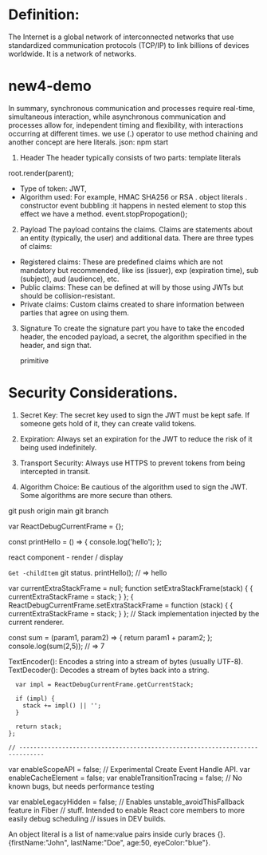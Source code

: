 # Definition: 
The Internet is a global network of interconnected networks that use standardized 
communication protocols (TCP/IP) to link billions of devices worldwide. It is a network of networks.

# new4-demo
In summary, synchronous communication and processes require real-time, simultaneous interaction, while asynchronous communication and processes allow for, 
independent timing and flexibility, with interactions occurring at different times.
we use (.) operator to use method chaining and another concept are here literals.
json: npm start

1. Header
   The header typically consists of two parts:
   template literals

root.render(parent);

* Type of token: JWT,
* Algorithm used: For example, HMAC SHA256 or RSA
. object literals
. constructor
event bubbling :it happens in nested element to stop this effect we have a method.
    event.stopPropogation();

2. Payload
   The payload contains the claims. Claims are statements about an entity (typically, the user) and additional data. There are three types of claims:
   

* Registered claims: These are predefined claims which are not mandatory but recommended, like iss (issuer), exp (expiration time), sub (subject), aud (audience), etc.
* Public claims: These can be defined at will by those using JWTs but should be collision-resistant.
* Private claims: Custom claims created to share information between parties that agree on using them.

3. Signature
   To create the signature part you have to take the encoded header, the encoded payload, a secret, the algorithm specified in the header, and sign that.

   primitive
   

# Security Considerations.

1. Secret Key: The secret key used to sign the JWT must be kept safe. If someone gets hold of it, they can create valid tokens.

2. Expiration: Always set an expiration for the JWT to reduce the risk of it being used indefinitely.

3. Transport Security: Always use HTTPS to prevent tokens from being intercepted in transit.

4. Algorithm Choice: Be cautious of the algorithm used to sign the JWT. Some algorithms are more secure than others.

git push origin main
git branch

var ReactDebugCurrentFrame = {};

  const printHello = () => { 
  console.log('hello'); 
};

react component - render / display

`Get -childItem` 
git status.
printHello(); // => hello

  var currentExtraStackFrame = null;
  function setExtraStackFrame(stack) {
    {
      currentExtraStackFrame = stack;
    }
  };
  {
    ReactDebugCurrentFrame.setExtraStackFrame = function (stack) {
      {
        currentExtraStackFrame = stack;
      }
    }; // Stack implementation injected by the current renderer.

   
   const sum = (param1, param2) => { 
   return param1 + param2; 
}; 
console.log(sum(2,5)); // => 7 

TextEncoder(): Encodes a string into a stream of bytes (usually UTF-8).
TextDecoder(): Decodes a stream of bytes back into a string.


      var impl = ReactDebugCurrentFrame.getCurrentStack;

      if (impl) {
        stack += impl() || '';
      }

      return stack;
    };

    // -----------------------------------------------------------------------------

  var enableScopeAPI = false; // Experimental Create Event Handle API.
  var enableCacheElement = false;
  var enableTransitionTracing = false; // No known bugs, but needs performance testing

  var enableLegacyHidden = false; // Enables unstable_avoidThisFallback feature in Fiber
  // stuff. Intended to enable React core members to more easily debug scheduling
  // issues in DEV builds.

  An object literal is a list of name:value pairs inside curly braces {}.
  {firstName:"John", lastName:"Doe", age:50, eyeColor:"blue"}.





